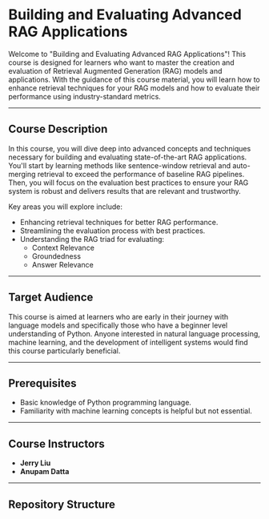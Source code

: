 # Building and Evaluating Advanced RAG Applications

Welcome to "Building and Evaluating Advanced RAG Applications"! This course is designed for learners who want to master the creation and evaluation of Retrieval Augmented Generation (RAG) models and applications. With the guidance of this course material, you will learn how to enhance retrieval techniques for your RAG models and how to evaluate their performance using industry-standard metrics.

---
## Course Description
In this course, you will dive deep into advanced concepts and techniques necessary for building and evaluating state-of-the-art RAG applications. You'll start by learning methods like sentence-window retrieval and auto-merging retrieval to exceed the performance of baseline RAG pipelines. Then, you will focus on the evaluation best practices to ensure your RAG system is robust and delivers results that are relevant and trustworthy.

Key areas you will explore include:
- Enhancing retrieval techniques for better RAG performance.
- Streamlining the evaluation process with best practices.
- Understanding the RAG triad for evaluating:
  - Context Relevance
  - Groundedness
  - Answer Relevance

---
## Target Audience
This course is aimed at learners who are early in their journey with language models and specifically those who have a beginner level understanding of Python. Anyone interested in natural language processing, machine learning, and the development of intelligent systems would find this course particularly beneficial.

---
## Prerequisites
- Basic knowledge of Python programming language.
- Familiarity with machine learning concepts is helpful but not essential.

---
## Course Instructors
- **Jerry Liu**
- **Anupam Datta**

---
## Repository Structure
